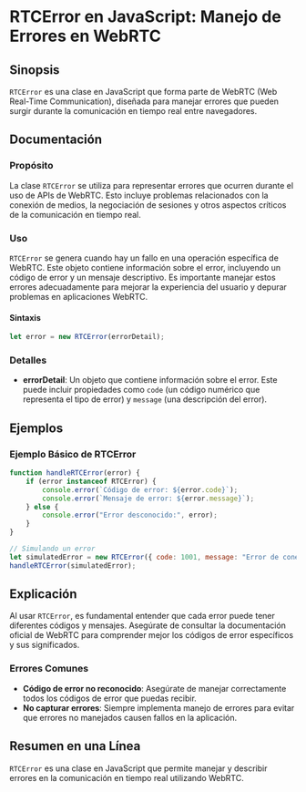 <!--
Meta Description: # RTCError en JavaScript: Manejo de Errores en WebRTC ## Sinopsis `RTCError` es una clase en JavaScript que forma parte de WebRTC (Web Real-Time Commu...
Meta Keywords: error, rtcerror, errores, que, webrtc
-->

# RTCError en JavaScript: Manejo de Errores en WebRTC

## Sinopsis
`RTCError` es una clase en JavaScript que forma parte de WebRTC (Web Real-Time Communication), diseñada para manejar errores que pueden surgir durante la comunicación en tiempo real entre navegadores.

## Documentación

### Propósito
La clase `RTCError` se utiliza para representar errores que ocurren durante el uso de APIs de WebRTC. Esto incluye problemas relacionados con la conexión de medios, la negociación de sesiones y otros aspectos críticos de la comunicación en tiempo real.

### Uso
`RTCError` se genera cuando hay un fallo en una operación específica de WebRTC. Este objeto contiene información sobre el error, incluyendo un código de error y un mensaje descriptivo. Es importante manejar estos errores adecuadamente para mejorar la experiencia del usuario y depurar problemas en aplicaciones WebRTC.

#### Sintaxis
```javascript
let error = new RTCError(errorDetail);
```

### Detalles
- **errorDetail**: Un objeto que contiene información sobre el error. Este puede incluir propiedades como `code` (un código numérico que representa el tipo de error) y `message` (una descripción del error).

## Ejemplos

### Ejemplo Básico de RTCError
```javascript
function handleRTCError(error) {
    if (error instanceof RTCError) {
        console.error(`Código de error: ${error.code}`);
        console.error(`Mensaje de error: ${error.message}`);
    } else {
        console.error("Error desconocido:", error);
    }
}

// Simulando un error
let simulatedError = new RTCError({ code: 1001, message: "Error de conexión" });
handleRTCError(simulatedError);
```

## Explicación
Al usar `RTCError`, es fundamental entender que cada error puede tener diferentes códigos y mensajes. Asegúrate de consultar la documentación oficial de WebRTC para comprender mejor los códigos de error específicos y sus significados.

### Errores Comunes
- **Código de error no reconocido**: Asegúrate de manejar correctamente todos los códigos de error que puedas recibir.
- **No capturar errores**: Siempre implementa manejo de errores para evitar que errores no manejados causen fallos en la aplicación.

## Resumen en una Línea
`RTCError` es una clase en JavaScript que permite manejar y describir errores en la comunicación en tiempo real utilizando WebRTC.